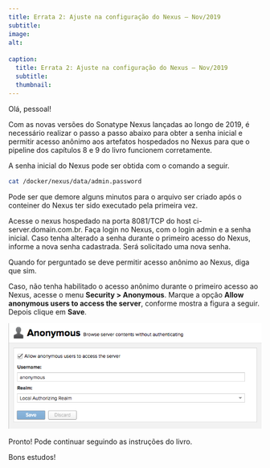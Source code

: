 ```yaml
---
title: Errata 2: Ajuste na configuração do Nexus – Nov/2019
subtitle:
image:
alt:

caption:
  title: Errata 2: Ajuste na configuração do Nexus – Nov/2019
  subtitle:
  thumbnail:
---
```

Olá, pessoal!

Com as novas versões do Sonatype Nexus lançadas ao longo de 2019, é necessário realizar o passo a passo abaixo para obter a senha inicial e permitir acesso anônimo aos artefatos hospedados no Nexus para que o pipeline dos capítulos 8 e 9 do livro funcionem corretamente.

A senha inicial do Nexus pode ser obtida com o comando a seguir.

```bash
cat /docker/nexus/data/admin.password
```

Pode ser que demore alguns minutos para o arquivo ser criado após o conteiner do Nexus ter sido executado pela primeira vez.

Acesse o nexus hospedado na porta 8081/TCP do host ci-server.domain.com.br. Faça login no Nexus, com o login admin e a senha inicial. Caso tenha alterado a senha durante o primeiro acesso do Nexus, informe a nova senha cadastrada. Será solicitado uma nova senha.

Quando for perguntado se deve permitir acesso anônimo ao Nexus, diga que sim.

Caso, não tenha habilitado o acesso anônimo durante o primeiro acesso ao Nexus, acesse o menu **Security > Anonymous**. Marque a opção **Allow anonymous users to access the server**, conforme mostra a figura a seguir. Depois clique em **Save**.

 <p align="center">
    <img src="assets/img/portfolio/anonymous-revised.png">
 </p>

Pronto! Pode continuar seguindo as instruções do livro.

Bons estudos!

